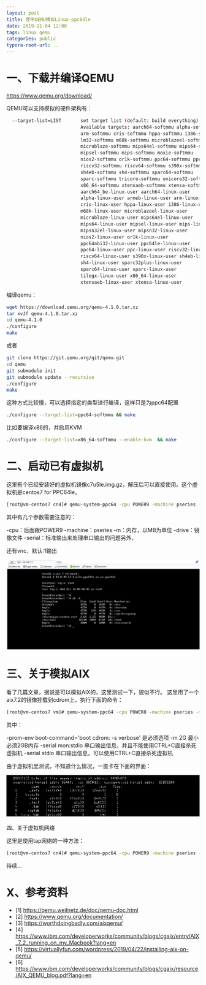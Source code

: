 ```yaml
---
layout: post
title: 使用QEMU模拟Linux-ppc64le
date: 2019-11-04 12:00
tags: linux qemu
categories: public
typora-root-url: ..
---
```


# 一、下载并编译QEMU

https://www.qemu.org/download/

QEMU可以支持模拟的硬件架构有：  

```bash
  --target-list=LIST       set target list (default: build everything)
                           Available targets: aarch64-softmmu alpha-softmmu
                           arm-softmmu cris-softmmu hppa-softmmu i386-softmmu
                           lm32-softmmu m68k-softmmu microblazeel-softmmu
                           microblaze-softmmu mips64el-softmmu mips64-softmmu
                           mipsel-softmmu mips-softmmu moxie-softmmu
                           nios2-softmmu or1k-softmmu ppc64-softmmu ppc-softmmu
                           riscv32-softmmu riscv64-softmmu s390x-softmmu
                           sh4eb-softmmu sh4-softmmu sparc64-softmmu
                           sparc-softmmu tricore-softmmu unicore32-softmmu
                           x86_64-softmmu xtensaeb-softmmu xtensa-softmmu
                           aarch64_be-linux-user aarch64-linux-user
                           alpha-linux-user armeb-linux-user arm-linux-user
                           cris-linux-user hppa-linux-user i386-linux-user
                           m68k-linux-user microblazeel-linux-user
                           microblaze-linux-user mips64el-linux-user
                           mips64-linux-user mipsel-linux-user mips-linux-user
                           mipsn32el-linux-user mipsn32-linux-user
                           nios2-linux-user or1k-linux-user
                           ppc64abi32-linux-user ppc64le-linux-user
                           ppc64-linux-user ppc-linux-user riscv32-linux-user
                           riscv64-linux-user s390x-linux-user sh4eb-linux-user
                           sh4-linux-user sparc32plus-linux-user
                           sparc64-linux-user sparc-linux-user
                           tilegx-linux-user x86_64-linux-user
                           xtensaeb-linux-user xtensa-linux-user
```

编译qemu：

```bash
wget https://download.qemu.org/qemu-4.1.0.tar.xz
tar xvJf qemu-4.1.0.tar.xz
cd qemu-4.1.0
./configure
make
```

或者

```bash
git clone https://git.qemu.org/git/qemu.git
cd qemu
git submodule init
git submodule update --recursive
./configure
make
```

这种方式比较慢，可以选择指定的类型进行编译，这样只是为ppc64配置

```bash
./configure --target-list=ppc64-softmmu && make
```

比如要编译x86的，并启用KVM

```bash
./configure --target-list=x86_64-softmmu --enable-kvm  && make
```

# 二、启动已有虚拟机

这里有个已经安装好的虚拟机镜像c7u5le.img.gz，解压后可以直接使用。这个虚拟机是centos7 for PPC64le。

```bash
[root@vm-centos7 cn4]# qemu-system-ppc64 -cpu POWER9 -machine pseries -m  1024 -drive file=cn4.img -serial stdio[root@vm-centos7 cn4]# qemu-system-ppc64 -cpu POWER9 -machine pseries -m  1024 -drive file=cn4.img -serial stdio -vnc :1
```

其中有几个参数需要注意的：

-cpu：后面跟POWER9
-machine：pseries
-m：内存，以MB为单位
-drive：镜像文件
-serial：标准输出来处理串口输出的问题另外，

还有vnc，默认:1输出



![img](/images/install-linux-ppc64-with-qemu/centos7-vm-with-qemu.png)


# 三、关于模拟AIX

看了几篇文章，据说是可以模拟AIX的，这里测试一下，貌似不行。
这里用了一个aix7.2的镜像挂载到cdrom上，执行下面的命令：

```bash
[root@vm-centos7 vm]# qemu-system-ppc64 -cpu POWER8 -machine pseries -m  2G -serial stdio -cdrom /dev/sr0 -drive  file=cn5.img,if=none,id=drive-virtio-disk0 -device  virtio-scsi-pci,id=scsi -device scsi-hd,drive=drive-virtio-disk0 -net  nic -net user,hostfwd=tcp::2222-:22 -prom-env boot-command='boot cdrom:  -s verbose' -vnc :1
```

其中：

-prom-env boot-command='boot cdrom:  -s verbose'    是必须选项
-m 2G   最小必须2GB内存
-serial mon:stdio   串口输出信息，并且不能使用CTRL+C直接杀死虚拟机
-serial stdio   串口输出信息，可以使用CTRL+C直接杀死虚拟机

由于虚拟机里测试，不知道什么情况，一直卡在下面的界面：

![img](/images/install-linux-ppc64-with-qemu/error-of-aix.png)


四、关于虚拟机网络

这里是使用tap网络的一种方法：

```bash
[root@vm-centos7 cn4]# qemu-system-ppc64 -cpu POWER9 -machine pseries -m  1024 -drive file=cn4.img -serial stdio -vnc :1  -net nic -net tap,fname=tap0,script=no,downscript=no
```

待续...


# X、参考资料

- [1]  https://qemu.weilnetz.de/doc/qemu-doc.html
- [2]  https://www.qemu.org/documentation/
- [3] https://worthdoingbadly.com/aixqemu/
- [4] https://www.ibm.com/developerworks/community/blogs/cgaix/entry/AIX_7_2_running_on_my_Macbook?lang=en
- [5] https://virtuallyfun.com/wordpress/2019/04/22/installing-aix-on-qemu/
- [6] https://www.ibm.com/developerworks/community/blogs/cgaix/resource/AIX_QEMU_blog.pdf?lang=en



